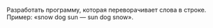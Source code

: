 Разработать программу, которая переворачивает слова в строке.
Пример: «snow dog sun — sun dog snow».


